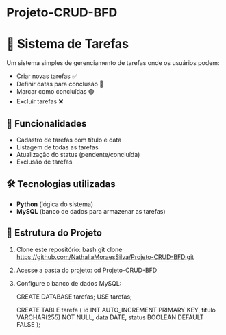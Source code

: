 
# Projeto-CRUD-BFD

# 📝 Sistema de Tarefas

Um sistema simples de gerenciamento de tarefas onde os usuários podem:
- Criar novas tarefas ✅
- Definir datas para conclusão 📅
- Marcar como concluídas 🟢
- Excluir tarefas ❌

## 🚀 Funcionalidades
- Cadastro de tarefas com título e data
- Listagem de todas as tarefas
- Atualização do status (pendente/concluída)
- Exclusão de tarefas

## 🛠️ Tecnologias utilizadas
- **Python** (lógica do sistema)
- **MySQL** (banco de dados para armazenar as tarefas)

## 📂 Estrutura do Projeto
1. Clone este repositório:
   bash
    git clone https://github.com/NathaliaMoraesSilva/Projeto-CRUD-BFD.git


2. Acesse a pasta do projeto:
    cd Projeto-CRUD-BFD
3. Configure o banco de dados MySQL:
    
    CREATE DATABASE tarefas;
    USE tarefas;

    CREATE TABLE tarefa (
    id INT AUTO_INCREMENT PRIMARY KEY,
    titulo VARCHAR(255) NOT NULL,
    data DATE,
    status BOOLEAN DEFAULT FALSE
);
